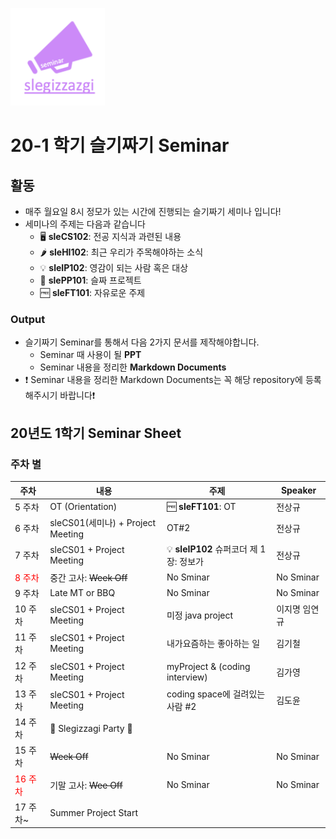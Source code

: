 <p>
  <img src = "./src/seminarLogo.png" width = 30%>
</p>




# 20-1 학기 슬기짜기 Seminar

## 활동

* 매주 월요일 8시 정모가 있는 시간에 진행되는 슬기짜기 세미나 입니다!
* 세미나의 주제는 다음과 같습니다
  * :desktop_computer: **sleCS102**: 전공 지식과 과련된 내용
  * :hot_pepper: **sleHI102**: 최근 우리가 주목해야하는 소식
  * :bulb: **sleIP102**: 영감이 되는 사람 혹은 대상
  * :triangular_flag_on_post: **slePP101**: 슬짜 프로젝트
  * :free: **sleFT101**: 자유로운 주제

### Output

* 슬기짜기 Seminar를 통해서 다음 2가지 문서를 제작해야합니다.
  * Seminar 때 사용이 될 **PPT**
  * Seminar 내용을 정리한 **Markdown Documents**
* :heavy_exclamation_mark: Seminar 내용을 정리한 Markdown Documents는 꼭 해당 repository에 등록해주시기 바랍니다:heavy_exclamation_mark:

## 20년도 1학기 Seminar Sheet

### 주차 별

| 주차                               | 내용                              | 주제                    | Speaker   |
| ---------------------------------- | --------------------------------- | ----------------------- | --------- |
| 5 주차                             | OT (Orientation)                  | :free: **sleFT101**: OT | 전상규    |
| 6 주차                             | sleCS01(세미나) + Project Meeting |   OT#2|    전상규 |
| 7 주차                             | sleCS01 + Project Meeting         |   :bulb: **sleIP102** 슈퍼코더 제 1장: 정보가  |    전상규       |
| <font color = "red">8 주차</font>  | 중간 고사: ~~Week Off~~           | No Sminar               | No Sminar |
| 9 주차                             | Late MT or BBQ                    | No Sminar               | No Sminar |
| 10 주차                            | sleCS01 + Project Meeting         |      미정    java project   |  이지명   임연규 |
| 11 주차                            | sleCS01 + Project Meeting         |    내가요즘하는 좋아하는 일 |    김기철       |
| 12 주차                            | sleCS01 + Project Meeting         | myProject & (coding interview) |   김가영    |
| 13 주 차                           | sleCS01 + Project Meeting         | coding space에 걸려있는 사람 #2    |    김도윤       |
| 14 주차                            | :tada: ​Slegizzagi Party :pizza: ​​  |                         |           |
| 15 주차                            | ~~Week Off~~                      | No Sminar               | No Sminar |
| <font color = "red">16 주차</font> | 기말 고사: ~~Wee Off~~            | No Sminar               | No Sminar |
| 17 주차~                           | Summer Project Start              |                         |           |
